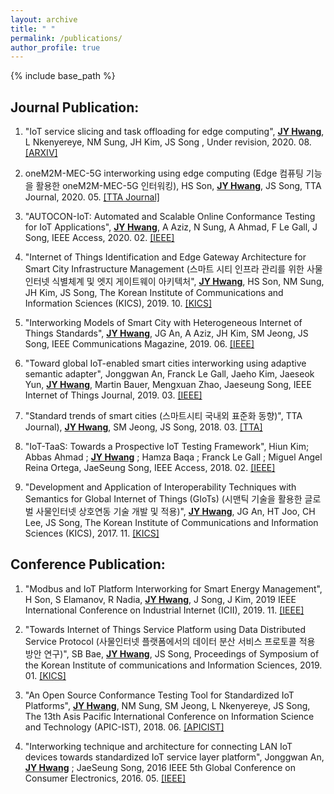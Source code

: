 ```yaml
---
layout: archive
title: " "
permalink: /publications/
author_profile: true
---
```


{% include base_path %}

## Journal Publication:
  1. "IoT service slicing and task offloading for edge computing", <ins>**JY Hwang**</ins>, L Nkenyereye, NM Sung, JH Kim, JS Song , Under revision, 2020. 08. [[ARXIV]](https://arxiv.org/abs/2008.10210)

  2. oneM2M-MEC-5G interworking using edge computing (Edge 컴퓨팅 기능을 활용한 oneM2M-MEC-5G 인터워킹), HS Son, <ins>**JY Hwang**</ins>, JS Song, TTA Journal, 2020. 05. [[TTA Journal]](https://www.tta.or.kr/data/reporthosulist_view.jsp?kind_num=1&hosu=189)
  
  3. "AUTOCON-IoT: Automated and Scalable Online Conformance Testing for IoT Applications", <ins>**JY Hwang**</ins>, A Aziz, N Sung, A Ahmad, F Le Gall, J Song, IEEE Access, 2020. 02. [[IEEE]](https://ieeexplore.ieee.org/abstract/document/9016258)  
  
  4. "Internet of Things Identification and Edge Gateway Architecture for Smart City Infrastructure Management (스마트 시티 인프라 관리를 위한 사물인터넷 식별체계 및 엣지 게이트웨이 아키텍처", <ins>**JY Hwang**</ins>, HS Son, NM Sung, JH Kim, JS Song, The Korean Institute of Communications and Information Sciences (KICS), 2019. 10. [[KICS]](https://www.dbpia.co.kr/journal/articleDetail?nodeId=NODE09221730)  
  
  5. "Interworking Models of Smart City with Heterogeneous Internet of Things Standards", <ins>**JY Hwang**</ins>, JG An, A Aziz, JH Kim, SM Jeong, JS Song, IEEE Communications Magazine, 2019. 06. [[IEEE]](https://ieeexplore.ieee.org/abstract/document/8740798)  
  
  6. "Toward global IoT-enabled smart cities interworking using adaptive semantic adapter", Jonggwan An, Franck Le Gall, Jaeho Kim, Jaeseok Yun, <ins>**JY Hwang**</ins>, Martin Bauer, Mengxuan Zhao, Jaeseung Song, IEEE Internet of Things Journal, 2019. 03. [[IEEE]](https://ieeexplore.ieee.org/abstract/document/8667627)  
  
  7. "Standard trends of smart cities (스마트시티 국내외 표준화 동향)", TTA Journal), <ins>**JY Hwang**</ins>, SM Jeong, JS Song, 2018. 03. [[TTA]](https://www.tta.or.kr/data/reporthosulist_view.jsp?kind_num=1&hosu=176)
  
  8. "IoT-TaaS: Towards a Prospective IoT Testing Framework", Hiun Kim; Abbas Ahmad ; <ins>**JY Hwang**</ins> ; Hamza Baqa ; Franck Le Gall ; Miguel Angel Reina Ortega, JaeSeung Song, IEEE Access, 2018. 02. [[IEEE]](https://ieeexplore.ieee.org/abstract/document/8281514)  
  
  9. "Development and Application of Interoperability Techniques with Semantics for Global Internet of Things (GIoTs) (시맨틱 기술을 활용한 글로벌 사물인터넷 상호연동 기술 개발 및 적용)", <ins>**JY Hwang**</ins>, JG An, HT Joo, CH Lee, JS Song, The Korean Institute of Communications and Information Sciences (KICS), 2017. 11. [[KICS]](http://www.dbpia.co.kr/journal/articleDetail?nodeId=NODE07274688)

## Conference Publication:
   1. "Modbus and IoT Platform Interworking for Smart Energy Management", H Son, S Elamanov, R Nadia, <ins>**JY Hwang**</ins>, J Song, J Kim, 2019 IEEE International Conference on Industrial Internet (ICII), 2019. 11. [[IEEE]](https://ieeexplore.ieee.org/abstract/document/9065020)  
   
   2. "Towards Internet of Things Service Platform using Data Distributed Service Protocol (사물인터넷 플랫폼에서의 데이터 분산 서비스 프로토콜 적용 방안 연구)", SB Bae, <ins>**JY Hwang**</ins>, JS Song, Proceedings of Symposium of the Korean Institute of communications and Information Sciences, 2019. 01. [[KICS]](http://www.dbpia.co.kr/journal/articleDetail?nodeId=NODE08003618)  
  
  3. "An Open Source Conformance Testing Tool for Standardized IoT Platforms", <ins>**JY Hwang**</ins>, NM Sung, SM Jeong, L Nkenyereye, JS Song, The 13th Asis Pacific International Conference on Information Science and Technology (APIC-IST), 2018. 06. [[APICIST]](http://HwangJaeYoung.github.io/files/An_Open_Source_Conformance_Testing_Tool_for_Standardized_IoT_Platforms.pdf)  
  
  4. "Interworking technique and architecture for connecting LAN IoT devices towards standardized IoT service layer platform", Jonggwan An, <ins>**JY Hwang**</ins> ; JaeSeung Song, 2016 IEEE 5th Global Conference on Consumer Electronics, 2016. 05. [[IEEE]](https://ieeexplore.ieee.org/abstract/document/7800513)

